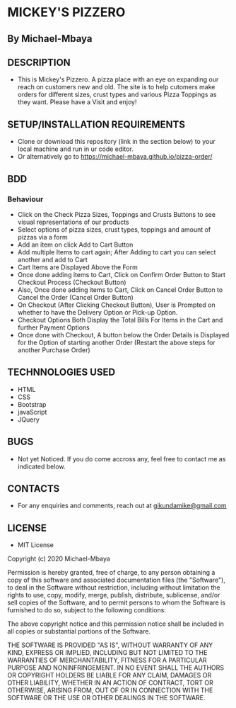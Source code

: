 # MICKEY'S PIZZERO

## By Michael-Mbaya

## DESCRIPTION

* This is Mickey's Pizzero. A pizza place with an eye on expanding our reach on customers new and old. The site is to help cutomers make orders for different sizes, crust types and various Pizza Toppings as they want. Please have a Visit and enjoy!

## SETUP/INSTALLATION REQUIREMENTS

* Clone or download this repository (link in the section below) to your local machine and run in ur code editor.
* Or alternatively go to https://michael-mbaya.github.io/pizza-order/

## BDD 
### Behaviour

* Click on the Check Pizza Sizes, Toppings and Crusts Buttons to see visual representations of our products
* Select options of pizza sizes, crust types, toppings and amount of pizzas via a form
* Add an item on click Add to Cart Button
* Add multiple Items to cart again; After Adding to cart you can select another and add to Cart
* Cart Items are Displayed Above the Form
* Once done adding items to Cart, Click on Confirm Order Button to Start Checkout Process (Checkout Button)
* Also, Once done adding items to Cart, Click on Cancel Order Button to Cancel the Order (Cancel Order Button)
* On Checkout (After Clicking Checkout Button), User is Prompted on whether to have the Delivery Option or Pick-up Option.
* Checkout Options Both Display the Total Bills For Items in the Cart and further Payment Options
* Once done with Checkout, A button below the Order Details is Displayed for the Option of starting another Order (Restart the above steps for another Purchase Order)

## TECHNNOLOGIES USED
* HTML
* CSS
* Bootstrap
* javaScript
* JQuery

## BUGS

* Not yet Noticed. If you do come accross any, feel free to contact me as indicated below.

## CONTACTS

* For any enquiries and comments, reach out at gikundamike@gmail.com

## LICENSE

* MIT License

Copyright (c) 2020 Michael-Mbaya

Permission is hereby granted, free of charge, to any person obtaining a copy
of this software and associated documentation files (the "Software"), to deal
in the Software without restriction, including without limitation the rights
to use, copy, modify, merge, publish, distribute, sublicense, and/or sell
copies of the Software, and to permit persons to whom the Software is
furnished to do so, subject to the following conditions:

The above copyright notice and this permission notice shall be included in all
copies or substantial portions of the Software.

THE SOFTWARE IS PROVIDED "AS IS", WITHOUT WARRANTY OF ANY KIND, EXPRESS OR
IMPLIED, INCLUDING BUT NOT LIMITED TO THE WARRANTIES OF MERCHANTABILITY,
FITNESS FOR A PARTICULAR PURPOSE AND NONINFRINGEMENT. IN NO EVENT SHALL THE
AUTHORS OR COPYRIGHT HOLDERS BE LIABLE FOR ANY CLAIM, DAMAGES OR OTHER
LIABILITY, WHETHER IN AN ACTION OF CONTRACT, TORT OR OTHERWISE, ARISING FROM,
OUT OF OR IN CONNECTION WITH THE SOFTWARE OR THE USE OR OTHER DEALINGS IN THE
SOFTWARE.